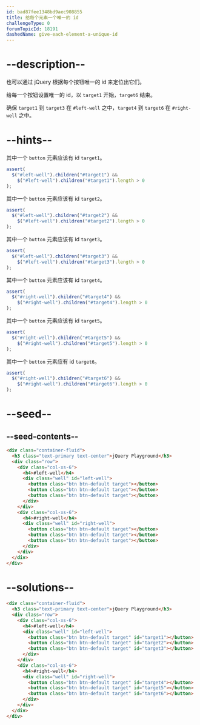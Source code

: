 ```yaml
---
id: bad87fee1348bd9aec908855
title: 给每个元素一个唯一的 id
challengeType: 0
forumTopicId: 18191
dashedName: give-each-element-a-unique-id
---
```


# --description--

也可以通过 jQuery 根据每个按钮唯一的 id 来定位出它们。

给每一个按钮设置唯一的 id，以 `target1` 开始，`target6` 结束。

确保 `target1` 到 `target3` 在 `#left-well` 之中，`target4` 到 `target6` 在 `#right-well` 之中。

# --hints--

其中一个 `button` 元素应该有 id `target1`。

```js
assert(
  $("#left-well").children("#target1") &&
    $("#left-well").children("#target1").length > 0
);
```

其中一个 `button` 元素应该有 id `target2`。

```js
assert(
  $("#left-well").children("#target2") &&
    $("#left-well").children("#target2").length > 0
);
```

其中一个 `button` 元素应该有 id `target3`。

```js
assert(
  $("#left-well").children("#target3") &&
    $("#left-well").children("#target3").length > 0
);
```

其中一个 `button` 元素应该有 id `target4`。

```js
assert(
  $("#right-well").children("#target4") &&
    $("#right-well").children("#target4").length > 0
);
```

其中一个 `button` 元素应该有 id `target5`。

```js
assert(
  $("#right-well").children("#target5") &&
    $("#right-well").children("#target5").length > 0
);
```

其中一个 `button` 元素应有 id `target6`。

```js
assert(
  $("#right-well").children("#target6") &&
    $("#right-well").children("#target6").length > 0
);
```

# --seed--

## --seed-contents--

```html
<div class="container-fluid">
  <h3 class="text-primary text-center">jQuery Playground</h3>
  <div class="row">
    <div class="col-xs-6">
      <h4>#left-well</h4>
      <div class="well" id="left-well">
        <button class="btn btn-default target"></button>
        <button class="btn btn-default target"></button>
        <button class="btn btn-default target"></button>
      </div>
    </div>
    <div class="col-xs-6">
      <h4>#right-well</h4>
      <div class="well" id="right-well">
        <button class="btn btn-default target"></button>
        <button class="btn btn-default target"></button>
        <button class="btn btn-default target"></button>
      </div>
    </div>
  </div>
</div>
```

# --solutions--

```html
<div class="container-fluid">
  <h3 class="text-primary text-center">jQuery Playground</h3>
  <div class="row">
    <div class="col-xs-6">
      <h4>#left-well</h4>
      <div class="well" id="left-well">
        <button class="btn btn-default target" id="target1"></button>
        <button class="btn btn-default target" id="target2"></button>
        <button class="btn btn-default target" id="target3"></button>
      </div>
    </div>
    <div class="col-xs-6">
      <h4>#right-well</h4>
      <div class="well" id="right-well">
        <button class="btn btn-default target" id="target4"></button>
        <button class="btn btn-default target" id="target5"></button>
        <button class="btn btn-default target" id="target6"></button>
      </div>
    </div>
  </div>
</div>
```
